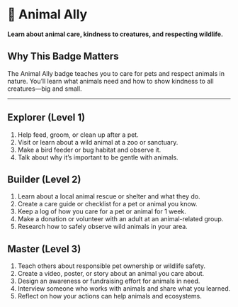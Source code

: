 # 🐾 Animal Ally

**Learn about animal care, kindness to creatures, and respecting wildlife.**

## Why This Badge Matters
The Animal Ally badge teaches you to care for pets and respect animals in nature. You’ll learn what animals need and how to show kindness to all creatures—big and small.

---

## Explorer (Level 1)
1. Help feed, groom, or clean up after a pet.
2. Visit or learn about a wild animal at a zoo or sanctuary.
3. Make a bird feeder or bug habitat and observe it.
4. Talk about why it’s important to be gentle with animals.

## Builder (Level 2)
1. Learn about a local animal rescue or shelter and what they do.
2. Create a care guide or checklist for a pet or animal you know.
3. Keep a log of how you care for a pet or animal for 1 week.
4. Make a donation or volunteer with an adult at an animal-related group.
5. Research how to safely observe wild animals in your area.

## Master (Level 3)
1. Teach others about responsible pet ownership or wildlife safety.
2. Create a video, poster, or story about an animal you care about.
3. Design an awareness or fundraising effort for animals in need.
4. Interview someone who works with animals and share what you learned.
5. Reflect on how your actions can help animals and ecosystems.